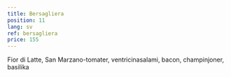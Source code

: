```yaml
---
title: Bersagliera
position: 11
lang: sv
ref: bersagliera
price: 155
---
```


Fior di Latte, San Marzano-tomater, ventricinasalami, bacon, champinjoner, basilika
